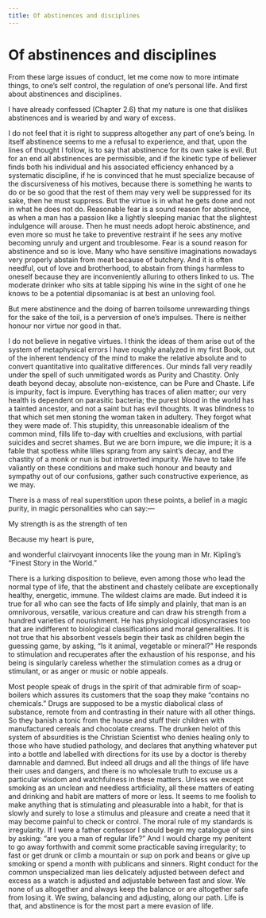 ```yaml
---
title: Of abstinences and disciplines
---
```

# Of abstinences and disciplines

From these large issues of conduct, let me come now to more intimate
things, to one’s self control, the regulation of one’s personal life.
And first about abstinences and disciplines.

I have already confessed (Chapter 2.6) that my nature is one that
dislikes abstinences and is wearied by and wary of excess.

I do not feel that it is right to suppress altogether any part of one’s
being. In itself abstinence seems to me a refusal to experience, and
that, upon the lines of thought I follow, is to say that abstinence for
its own sake is evil. But for an end all abstinences are permissible,
and if the kinetic type of believer finds both his individual and his
associated efficiency enhanced by a systematic discipline, if he is
convinced that he must specialize because of the discursiveness of his
motives, because there is something he wants to do or be so good that
the rest of them may very well be suppressed for its sake, then he must
suppress. But the virtue is in what he gets done and not in what he does
not do. Reasonable fear is a sound reason for abstinence, as when a man
has a passion like a lightly sleeping maniac that the slightest
indulgence will arouse. Then he must needs adopt heroic abstinence, and
even more so must he take to preventive restraint if he sees any motive
becoming unruly and urgent and troublesome. Fear is a sound reason for
abstinence and so is love. Many who have sensitive imaginations nowadays
very properly abstain from meat because of butchery. And it is often
needful, out of love and brotherhood, to abstain from things harmless to
oneself because they are inconveniently alluring to others linked to us.
The moderate drinker who sits at table sipping his wine in the sight of
one he knows to be a potential dipsomaniac is at best an unloving fool.

But mere abstinence and the doing of barren toilsome unrewarding things
for the sake of the toil, is a perversion of one’s impulses. There is
neither honour nor virtue nor good in that.

I do not believe in negative virtues. I think the ideas of them arise
out of the system of metaphysical errors I have roughly analyzed in my
first Book, out of the inherent tendency of the mind to make the
relative absolute and to convert quantitative into qualitative
differences. Our minds fall very readily under the spell of such
unmitigated words as Purity and Chastity. Only death beyond decay,
absolute non-existence, can be Pure and Chaste. Life is impurity, fact
is impure. Everything has traces of alien matter; our very health is
dependent on parasitic bacteria; the purest blood in the world has a
tainted ancestor, and not a saint but has evil thoughts. It was
blindness to that which set men stoning the woman taken in adultery.
They forgot what they were made of. This stupidity, this unreasonable
idealism of the common mind, fills life to-day with cruelties and
exclusions, with partial suicides and secret shames. But we are born
impure, we die impure; it is a fable that spotless white lilies sprang
from any saint’s decay, and the chastity of a monk or nun is but
introverted impurity. We have to take life valiantly on these conditions
and make such honour and beauty and sympathy out of our confusions,
gather such constructive experience, as we may.

There is a mass of real superstition upon these points, a belief in a
magic purity, in magic personalities who can say:—

My strength is as the strength of ten

Because my heart is pure,

and wonderful clairvoyant innocents like the young man in Mr. Kipling’s
“Finest Story in the World.”

There is a lurking disposition to believe, even among those who lead the
normal type of life, that the abstinent and chastely celibate are
exceptionally healthy, energetic, immune. The wildest claims are made.
But indeed it is true for all who can see the facts of life simply and
plainly, that man is an omnivorous, versatile, various creature and can
draw his strength from a hundred varieties of nourishment. He has
physiological idiosyncrasies too that are indifferent to biological
classifications and moral generalities. It is not true that his
absorbent vessels begin their task as children begin the guessing game,
by asking, “Is it animal, vegetable or mineral?” He responds to
stimulation and recuperates after the exhaustion of his response, and
his being is singularly careless whether the stimulation comes as a drug
or stimulant, or as anger or music or noble appeals.

Most people speak of drugs in the spirit of that admirable firm of
soap-boilers which assures its customers that the soap they make
“contains no chemicals.” Drugs are supposed to be a mystic diabolical
class of substance, remote from and contrasting in their nature with all
other things. So they banish a tonic from the house and stuff their
children with manufactured cereals and chocolate creams. The drunken
helot of this system of absurdities is the Christian Scientist who
denies healing only to those who have studied pathology, and declares
that anything whatever put into a bottle and labelled with directions
for its use by a doctor is thereby damnable and damned. But indeed all
drugs and all the things of life have their uses and dangers, and there
is no wholesale truth to excuse us a particular wisdom and watchfulness
in these matters. Unless we except smoking as an unclean and needless
artificiality, all these matters of eating and drinking and habit are
matters of more or less. It seems to me foolish to make anything that is
stimulating and pleasurable into a habit, for that is slowly and surely
to lose a stimulus and pleasure and create a need that it may become
painful to check or control. The moral rule of my standards is
irregularity. If I were a father confessor I should begin my catalogue
of sins by asking: “are you a man of regular life?” And I would charge
my penitent to go away forthwith and commit some practicable saving
irregularity; to fast or get drunk or climb a mountain or sup on pork
and beans or give up smoking or spend a month with publicans and
sinners. Right conduct for the common unspecialized man lies delicately
adjusted between defect and excess as a watch is adjusted and adjustable
between fast and slow. We none of us altogether and always keep the
balance or are altogether safe from losing it. We swing, balancing and
adjusting, along our path. Life is that, and abstinence is for the most
part a mere evasion of life.
